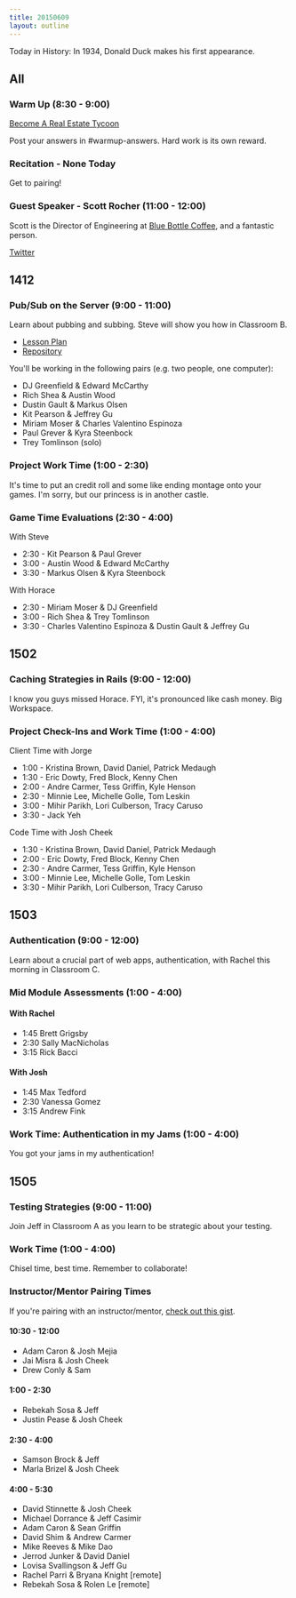 ```yaml
---
title: 20150609
layout: outline
---
```


Today in History: In 1934, Donald Duck makes his first appearance.

## All

### Warm Up (8:30 - 9:00)

[Become A Real Estate Tycoon](http://cl.ly/2K1Y082i350U)

Post your answers in #warmup-answers. Hard work is its own reward.

### Recitation - None Today

Get to pairing!

### Guest Speaker - Scott Rocher (11:00 - 12:00)

Scott is the Director of Engineering at [Blue Bottle Coffee](https://bluebottlecoffee.com/), and a fantastic person.

[Twitter](https://twitter.com/rochers)

## 1412

### Pub/Sub on the Server (9:00 - 11:00)

Learn about pubbing and subbing. Steve will show you how in Classroom B.

* [Lesson Plan](https://github.com/turingschool/lesson_plans/blob/master/ruby_04-apis_and_scalability/pubsub_on_the_server.markdown)
* [Repository](https://github.com/turingschool-examples/slacker)

You'll be working in the following pairs (e.g. two people, one computer):

* DJ Greenfield & Edward McCarthy
* Rich Shea & Austin Wood
* Dustin Gault & Markus Olsen
* Kit Pearson & Jeffrey Gu
* Miriam Moser & Charles Valentino Espinoza
* Paul Grever & Kyra Steenbock
* Trey Tomlinson (solo)

### Project Work Time (1:00 - 2:30)

It's time to put an credit roll and some like ending montage onto your games. I'm sorry, but our princess is in another castle.

### Game Time Evaluations (2:30 - 4:00)

With Steve
* 2:30 - Kit Pearson & Paul Grever
* 3:00 - Austin Wood & Edward McCarthy
* 3:30 - Markus Olsen & Kyra Steenbock

With Horace
* 2:30 - Miriam Moser & DJ Greenfield
* 3:00 - Rich Shea & Trey Tomlinson
* 3:30 - Charles Valentino Espinoza & Dustin Gault & Jeffrey Gu


## 1502

### Caching Strategies in Rails (9:00 - 12:00)

I know you guys missed Horace. FYI, it's pronounced like cash money. Big Workspace.

### Project Check-Ins and Work Time (1:00 - 4:00)

Client Time with Jorge
* 1:00 - Kristina Brown, David Daniel, Patrick Medaugh
* 1:30 - Eric Dowty, Fred Block, Kenny Chen
* 2:00 - Andre Carmer, Tess Griffin, Kyle Henson
* 2:30 - Minnie Lee, Michelle Golle, Tom Leskin
* 3:00 - Mihir Parikh, Lori Culberson, Tracy Caruso
* 3:30 - Jack Yeh

Code Time with Josh Cheek
* 1:30 - Kristina Brown, David Daniel, Patrick Medaugh
* 2:00 - Eric Dowty, Fred Block, Kenny Chen
* 2:30 - Andre Carmer, Tess Griffin, Kyle Henson
* 3:00 - Minnie Lee, Michelle Golle, Tom Leskin
* 3:30 - Mihir Parikh, Lori Culberson, Tracy Caruso



## 1503

### Authentication (9:00 - 12:00)

Learn about a crucial part of web apps, authentication, with Rachel this morning in Classroom C.

### Mid Module Assessments (1:00 - 4:00)

#### With Rachel

* 1:45 Brett Grigsby
* 2:30 Sally MacNicholas
* 3:15 Rick Bacci

#### With Josh

* 1:45 Max Tedford
* 2:30 Vanessa Gomez
* 3:15 Andrew Fink

### Work Time: Authentication in my Jams (1:00 - 4:00)

You got your jams in my authentication!


## 1505

### Testing Strategies (9:00 - 11:00)

Join Jeff in Classroom A as you learn to be strategic about your testing.

### Work Time (1:00 - 4:00)

Chisel time, best time. Remember to collaborate!

### Instructor/Mentor Pairing Times

If you're pairing with an instructor/mentor, [check out this gist](https://gist.github.com/jcasimir/06bffe7e3d7d8b553b97).

#### 10:30 - 12:00

* Adam Caron & Josh Mejia
* Jai Misra & Josh Cheek
* Drew Conly & Sam

#### 1:00 - 2:30

* Rebekah Sosa & Jeff
* Justin Pease & Josh Cheek

#### 2:30 - 4:00

* Samson Brock & Jeff
* Marla Brizel & Josh Cheek

#### 4:00 - 5:30

* David Stinnette & Josh Cheek
* Michael Dorrance & Jeff Casimir
* Adam Caron & Sean Griffin
* David Shim & Andrew Carmer
* Mike Reeves & Mike Dao
* Jerrod Junker & David Daniel
* Lovisa Svallingson & Jeff Gu
* Rachel Parri & Bryana Knight [remote]
* Rebekah Sosa & Rolen Le [remote]
